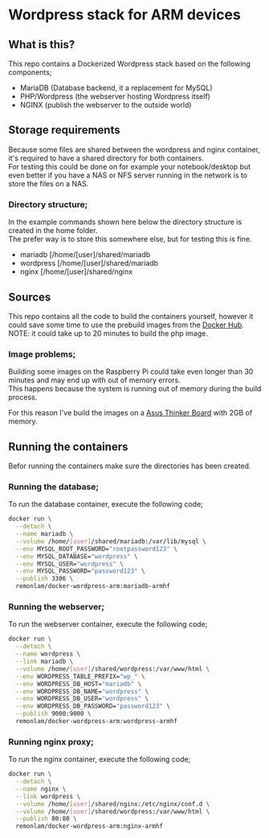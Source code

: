 # Wordpress stack for ARM devices

## What is this?
This repo contains a Dockerized Wordpress stack based on the following components;
- MariaDB (Database backend, it a replacement for MySQL)
- PHP/Wordpress (the webserver hosting Wordpress itself)
- NGINX (publish the webserver to the outside world)


## Storage requirements
Because some files are shared between the wordpress and nginx container, it's required to have a shared directory for both containers. <br>
For testing this could be done on for example your notebook/desktop but even better if you have a NAS or NFS server running in the network is to store the files on a NAS.

### Directory structure;
In the example commands shown here below the directory structure is created in the home folder. <br>
The prefer way is to store this somewhere else, but for testing this is fine.
- mariadb [/home/[user]/shared/mariadb
- wordpress [/home/[user]/shared/mariadb
- nginx [/home/[user]/shared/nginx


## Sources
This repo contains all the code to build the containers yourself, however it could save some time to use the prebuild images from the [Docker Hub](https://hub.docker.com/r/remonlam/docker-wordpress-arm/). <br>
NOTE: it could take up to 20 minutes to build the php image.

### Image problems;
Building some images on the Raspberry Pi could take even longer than 30 minutes and may end up with out of memory errors. <br>
This happens because the system is running out of memory during the build process. <br>

For this reason I've build the images on a [Asus Thinker Board](https://www.asus.com/us/Single-Board-Computer/Tinker-Board/) with 2GB of memory.

## Running the containers
Befor running the containers make sure the directories has been created.

### Running the database;
To run the database container, execute the following code;

````sh
docker run \
  --detach \
  --name mariadb \
  --volume /home/[user]/shared/mariadb:/var/lib/mysql \
  --env MYSQL_ROOT_PASSWORD="rootpassword123" \
  --env MYSQL_DATABASE="wordpress" \
  --env MYSQL_USER="wordpress" \
  --env MYSQL_PASSWORD="password123" \
  --publish 3306 \
  remonlam/docker-wordpress-arm:mariadb-armhf
````

### Running the webserver;
To run the webserver container, execute the following code;

````sh
docker run \
  --detach \
  --name wordpress \
  --link mariadb \
  --volume /home/[user]/shared/wordpress:/var/www/html \
  --env WORDPRESS_TABLE_PREFIX="wp_" \
  --env WORDPRESS_DB_HOST="mariadb" \
  --env WORDPRESS_DB_NAME="wordpress" \
  --env WORDPRESS_DB_USER="wordpress" \
  --env WORDPRESS_DB_PASSWORD="password123" \
  --publish 9000:9000 \
  remonlam/docker-wordpress-arm:wordpress-armhf
````

### Running nginx proxy;
To run the nginx container, execute the following code;

````sh
docker run \
  --detach \
  --name nginx \
  --link wordpress \
  --volume /home/[user]/shared/nginx:/etc/nginx/conf.d \
  --volume /home/[user]/shared/wordpress:/var/www/html \
  --publish 80:80 \
  remonlam/docker-wordpress-arm:nginx-armhf
````
